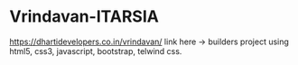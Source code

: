 # Vrindavan-ITARSIA
https://dhartidevelopers.co.in/vrindavan/
link here ->
builders project using html5, css3, javascript, bootstrap, telwind css.
